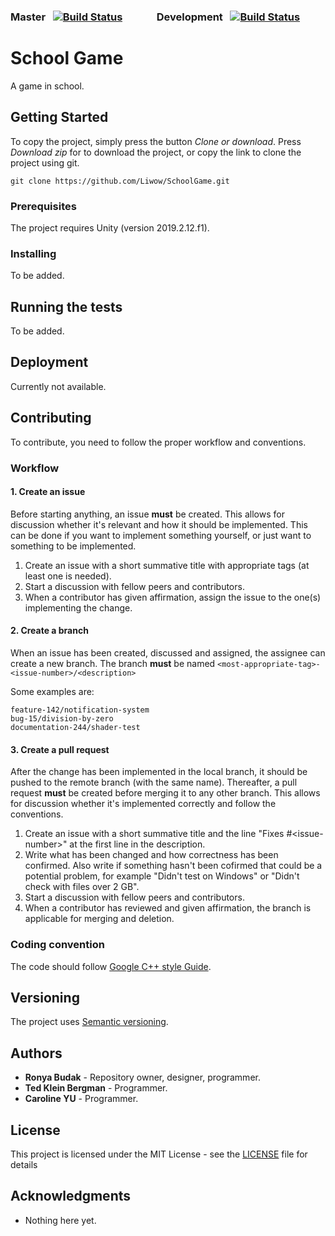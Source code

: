### Master&nbsp;&nbsp; [![Build Status](https://travis-ci.org/Naxaes/Nax.svg?branch=master)](https://travis-ci.org/Naxaes/Nax)     &nbsp;&nbsp;&nbsp;&nbsp;&nbsp;&nbsp;&nbsp;&nbsp;&nbsp;&nbsp;&nbsp;&nbsp;&nbsp;Development&nbsp;&nbsp; [![Build Status](https://travis-ci.org/Naxaes/Nax.svg?branch=development)](https://travis-ci.org/Naxaes/Nax)


# School Game
A game in school.

## Getting Started

To copy the project, simply press the button *Clone or download*. Press *Download zip* for to download the project, or copy the link to clone the project using git.
```
git clone https://github.com/Liwow/SchoolGame.git
```

### Prerequisites

The project requires Unity (version 2019.2.12.f1).

### Installing

To be added.

## Running the tests

To be added.


## Deployment

Currently not available.

## Contributing

To contribute, you need to follow the proper workflow and conventions.

### Workflow
#### 1. Create an issue
Before starting anything, an issue **must** be created. This allows for discussion whether it's relevant and how it should be implemented. This can be done if you want to implement something yourself, or just want to something to be implemented.
  1. Create an issue with a short summative title with appropriate tags (at least one is needed).
  2. Start a discussion with fellow peers and contributors.
  3. When a contributor has given affirmation, assign the issue to the one(s) implementing the change.

#### 2. Create a branch
When an issue has been created, discussed and assigned, the assignee can create a new branch. The branch **must** be named
```<most-appropriate-tag>-<issue-number>/<description>``` 

Some examples are:
```
feature-142/notification-system
bug-15/division-by-zero
documentation-244/shader-test
```

#### 3. Create a pull request
After the change has been implemented in the local branch, it should be pushed to the remote branch (with the same name). Thereafter, a pull request **must** be created before merging it to any other branch. This allows for discussion whether it's implemented correctly and follow the conventions.
  1. Create an issue with a short summative title and the line "Fixes #\<issue-number\>" at the first line in the description.
  2. Write what has been changed and how correctness has been confirmed. Also write if something hasn't been cofirmed that could be a potential problem, for example "Didn't test on Windows" or "Didn't check with files over 2 GB".
  3. Start a discussion with fellow peers and contributors.
  4. When a contributor has reviewed and given affirmation, the branch is applicable for merging and deletion.
    
### Coding convention
The code should follow [Google C++ style Guide](https://google.github.io/styleguide/cppguide.html#Names_and_Order_of_Includes).


## Versioning

The project uses [Semantic versioning](http://semver.org/).

## Authors

* **Ronya Budak** - Repository owner, designer, programmer.
* **Ted Klein Bergman** - Programmer.
* **Caroline YU** - Programmer.

## License

This project is licensed under the MIT License - see the [LICENSE](LICENSE) file for details

## Acknowledgments

* Nothing here yet.

